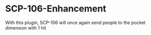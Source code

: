# SCP-106-Enhancement
With this plugin, SCP-106 will once again send people to the pocket dimension with 1 hit
